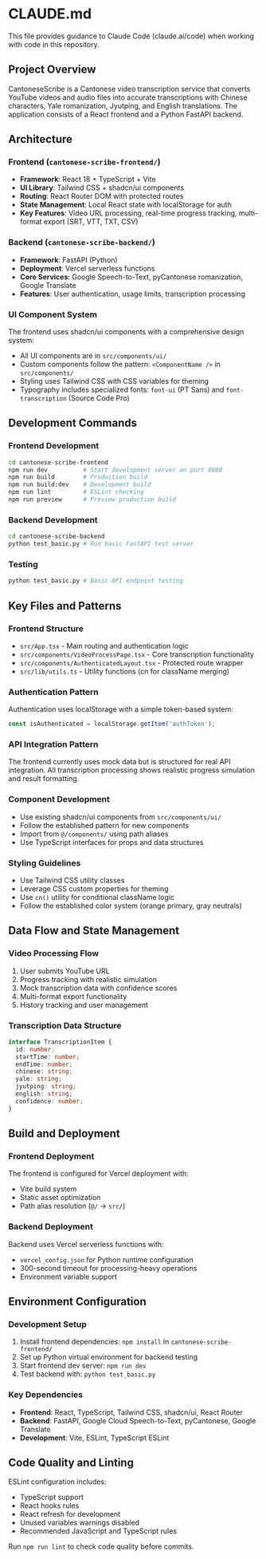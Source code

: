 # CLAUDE.md

This file provides guidance to Claude Code (claude.ai/code) when working with code in this repository.

## Project Overview

CantoneseScribe is a Cantonese video transcription service that converts YouTube videos and audio files into accurate transcriptions with Chinese characters, Yale romanization, Jyutping, and English translations. The application consists of a React frontend and a Python FastAPI backend.

## Architecture

### Frontend (`cantonese-scribe-frontend/`)
- **Framework**: React 18 + TypeScript + Vite
- **UI Library**: Tailwind CSS + shadcn/ui components
- **Routing**: React Router DOM with protected routes
- **State Management**: Local React state with localStorage for auth
- **Key Features**: Video URL processing, real-time progress tracking, multi-format export (SRT, VTT, TXT, CSV)

### Backend (`cantonese-scribe-backend/`)
- **Framework**: FastAPI (Python)
- **Deployment**: Vercel serverless functions
- **Core Services**: Google Speech-to-Text, pyCantonese romanization, Google Translate
- **Features**: User authentication, usage limits, transcription processing

### UI Component System
The frontend uses shadcn/ui components with a comprehensive design system:
- All UI components are in `src/components/ui/`
- Custom components follow the pattern: `<ComponentName />` in `src/components/`
- Styling uses Tailwind CSS with CSS variables for theming
- Typography includes specialized fonts: `font-ui` (PT Sans) and `font-transcription` (Source Code Pro)

## Development Commands

### Frontend Development
```bash
cd cantonese-scribe-frontend
npm run dev          # Start development server on port 8080
npm run build        # Production build
npm run build:dev    # Development build
npm run lint         # ESLint checking
npm run preview      # Preview production build
```

### Backend Development
```bash
cd cantonese-scribe-backend
python test_basic.py # Run basic FastAPI test server
```

### Testing
```bash
python test_basic.py # Basic API endpoint testing
```

## Key Files and Patterns

### Frontend Structure
- `src/App.tsx` - Main routing and authentication logic
- `src/components/VideoProcessPage.tsx` - Core transcription functionality
- `src/components/AuthenticatedLayout.tsx` - Protected route wrapper
- `src/lib/utils.ts` - Utility functions (cn for className merging)

### Authentication Pattern
Authentication uses localStorage with a simple token-based system:
```typescript
const isAuthenticated = localStorage.getItem('authToken');
```

### API Integration Pattern
The frontend currently uses mock data but is structured for real API integration. All transcription processing shows realistic progress simulation and result formatting.

### Component Development
- Use existing shadcn/ui components from `src/components/ui/`
- Follow the established pattern for new components
- Import from `@/components/` using path aliases
- Use TypeScript interfaces for props and data structures

### Styling Guidelines
- Use Tailwind CSS utility classes
- Leverage CSS custom properties for theming
- Use `cn()` utility for conditional className logic
- Follow the established color system (orange primary, gray neutrals)

## Data Flow and State Management

### Video Processing Flow
1. User submits YouTube URL
2. Progress tracking with realistic simulation
3. Mock transcription data with confidence scores
4. Multi-format export functionality
5. History tracking and user management

### Transcription Data Structure
```typescript
interface TranscriptionItem {
  id: number;
  startTime: number;
  endTime: number;
  chinese: string;
  yale: string;
  jyutping: string;
  english: string;
  confidence: number;
}
```

## Build and Deployment

### Frontend Deployment
The frontend is configured for Vercel deployment with:
- Vite build system
- Static asset optimization
- Path alias resolution (`@/` → `src/`)

### Backend Deployment
Backend uses Vercel serverless functions with:
- `vercel_config.json` for Python runtime configuration
- 300-second timeout for processing-heavy operations
- Environment variable support

## Environment Configuration

### Development Setup
1. Install frontend dependencies: `npm install` in `cantonese-scribe-frontend/`
2. Set up Python virtual environment for backend testing
3. Start frontend dev server: `npm run dev`
4. Test backend with: `python test_basic.py`

### Key Dependencies
- **Frontend**: React, TypeScript, Tailwind CSS, shadcn/ui, React Router
- **Backend**: FastAPI, Google Cloud Speech-to-Text, pyCantonese, Google Translate
- **Development**: Vite, ESLint, TypeScript ESLint

## Code Quality and Linting

ESLint configuration includes:
- TypeScript support
- React hooks rules
- React refresh for development
- Unused variables warnings disabled
- Recommended JavaScript and TypeScript rules

Run `npm run lint` to check code quality before commits.